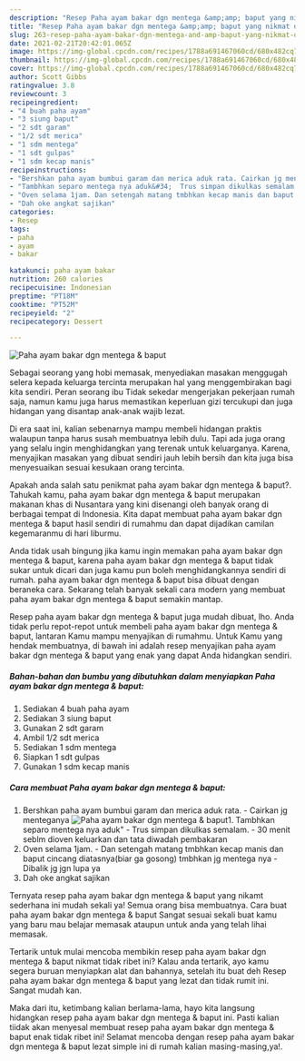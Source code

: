 ```yaml
---
description: "Resep Paha ayam bakar dgn mentega &amp;amp; baput yang nikmat dan Mudah Dibuat"
title: "Resep Paha ayam bakar dgn mentega &amp;amp; baput yang nikmat dan Mudah Dibuat"
slug: 263-resep-paha-ayam-bakar-dgn-mentega-and-amp-baput-yang-nikmat-dan-mudah-dibuat
date: 2021-02-21T20:42:01.065Z
image: https://img-global.cpcdn.com/recipes/1788a691467060cd/680x482cq70/paha-ayam-bakar-dgn-mentega-baput-foto-resep-utama.jpg
thumbnail: https://img-global.cpcdn.com/recipes/1788a691467060cd/680x482cq70/paha-ayam-bakar-dgn-mentega-baput-foto-resep-utama.jpg
cover: https://img-global.cpcdn.com/recipes/1788a691467060cd/680x482cq70/paha-ayam-bakar-dgn-mentega-baput-foto-resep-utama.jpg
author: Scott Gibbs
ratingvalue: 3.8
reviewcount: 3
recipeingredient:
- "4 buah paha ayam"
- "3 siung baput"
- "2 sdt garam"
- "1/2 sdt merica"
- "1 sdm mentega"
- "1 sdt gulpas"
- "1 sdm kecap manis"
recipeinstructions:
- "Bershkan paha ayam bumbui garam dan merica aduk rata. Cairkan jg menteganya"
- "Tambhkan separo mentega nya aduk&#34;  Trus simpan dikulkas semalam. 30 menit seblm dioven keluarkan dan tata diwadah pembakaran"
- "Oven selama 1jam. Dan setengah matang tmbhkan kecap manis dan baput cincang diatasnya(biar ga gosong) tmbhkan jg mentega nya Dibalik jg jgn lupa ya"
- "Dah oke angkat sajikan"
categories:
- Resep
tags:
- paha
- ayam
- bakar

katakunci: paha ayam bakar 
nutrition: 260 calories
recipecuisine: Indonesian
preptime: "PT18M"
cooktime: "PT52M"
recipeyield: "2"
recipecategory: Dessert

---
```



![Paha ayam bakar dgn mentega &amp; baput](https://img-global.cpcdn.com/recipes/1788a691467060cd/680x482cq70/paha-ayam-bakar-dgn-mentega-baput-foto-resep-utama.jpg)

Sebagai seorang yang hobi memasak, menyediakan masakan menggugah selera kepada keluarga tercinta merupakan hal yang menggembirakan bagi kita sendiri. Peran seorang ibu Tidak sekedar mengerjakan pekerjaan rumah saja, namun kamu juga harus memastikan keperluan gizi tercukupi dan juga hidangan yang disantap anak-anak wajib lezat.

Di era  saat ini, kalian sebenarnya mampu membeli hidangan praktis walaupun tanpa harus susah membuatnya lebih dulu. Tapi ada juga orang yang selalu ingin menghidangkan yang terenak untuk keluarganya. Karena, menyajikan masakan yang dibuat sendiri jauh lebih bersih dan kita juga bisa menyesuaikan sesuai kesukaan orang tercinta. 



Apakah anda salah satu penikmat paha ayam bakar dgn mentega &amp; baput?. Tahukah kamu, paha ayam bakar dgn mentega &amp; baput merupakan makanan khas di Nusantara yang kini disenangi oleh banyak orang di berbagai tempat di Indonesia. Kita dapat membuat paha ayam bakar dgn mentega &amp; baput hasil sendiri di rumahmu dan dapat dijadikan camilan kegemaranmu di hari liburmu.

Anda tidak usah bingung jika kamu ingin memakan paha ayam bakar dgn mentega &amp; baput, karena paha ayam bakar dgn mentega &amp; baput tidak sukar untuk dicari dan juga kamu pun boleh menghidangkannya sendiri di rumah. paha ayam bakar dgn mentega &amp; baput bisa dibuat dengan beraneka cara. Sekarang telah banyak sekali cara modern yang membuat paha ayam bakar dgn mentega &amp; baput semakin mantap.

Resep paha ayam bakar dgn mentega &amp; baput juga mudah dibuat, lho. Anda tidak perlu repot-repot untuk membeli paha ayam bakar dgn mentega &amp; baput, lantaran Kamu mampu menyajikan di rumahmu. Untuk Kamu yang hendak membuatnya, di bawah ini adalah resep menyajikan paha ayam bakar dgn mentega &amp; baput yang enak yang dapat Anda hidangkan sendiri.

<!--inarticleads1-->

##### Bahan-bahan dan bumbu yang dibutuhkan dalam menyiapkan Paha ayam bakar dgn mentega &amp; baput:

1. Sediakan 4 buah paha ayam
1. Sediakan 3 siung baput
1. Gunakan 2 sdt garam
1. Ambil 1/2 sdt merica
1. Sediakan 1 sdm mentega
1. Siapkan 1 sdt gulpas
1. Gunakan 1 sdm kecap manis




<!--inarticleads2-->

##### Cara membuat Paha ayam bakar dgn mentega &amp; baput:

1. Bershkan paha ayam bumbui garam dan merica aduk rata. - Cairkan jg menteganya
<img src="https://img-global.cpcdn.com/steps/5aee1bd37eb02925/160x128cq70/paha-ayam-bakar-dgn-mentega-baput-langkah-memasak-1-foto.jpg" alt="Paha ayam bakar dgn mentega &amp; baput">1. Tambhkan separo mentega nya aduk&#34;  - Trus simpan dikulkas semalam. - 30 menit seblm dioven keluarkan dan tata diwadah pembakaran
1. Oven selama 1jam. - Dan setengah matang tmbhkan kecap manis dan baput cincang diatasnya(biar ga gosong) tmbhkan jg mentega nya - Dibalik jg jgn lupa ya
1. Dah oke angkat sajikan




Ternyata resep paha ayam bakar dgn mentega &amp; baput yang nikamt sederhana ini mudah sekali ya! Semua orang bisa membuatnya. Cara buat paha ayam bakar dgn mentega &amp; baput Sangat sesuai sekali buat kamu yang baru mau belajar memasak ataupun untuk anda yang telah lihai memasak.

Tertarik untuk mulai mencoba membikin resep paha ayam bakar dgn mentega &amp; baput nikmat tidak ribet ini? Kalau anda tertarik, ayo kamu segera buruan menyiapkan alat dan bahannya, setelah itu buat deh Resep paha ayam bakar dgn mentega &amp; baput yang lezat dan tidak rumit ini. Sangat mudah kan. 

Maka dari itu, ketimbang kalian berlama-lama, hayo kita langsung hidangkan resep paha ayam bakar dgn mentega &amp; baput ini. Pasti kalian tiidak akan menyesal membuat resep paha ayam bakar dgn mentega &amp; baput enak tidak ribet ini! Selamat mencoba dengan resep paha ayam bakar dgn mentega &amp; baput lezat simple ini di rumah kalian masing-masing,ya!.

